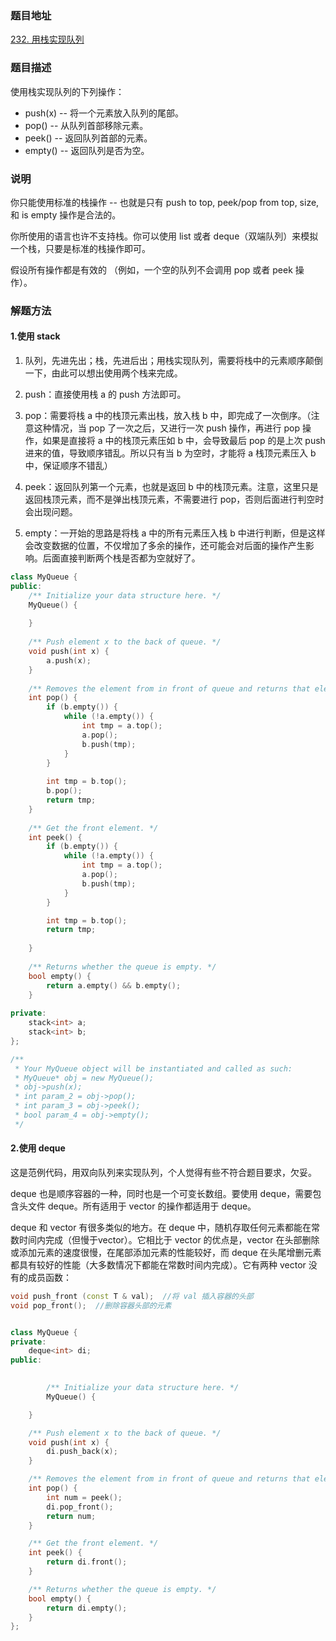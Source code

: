 ### 题目地址
[232. 用栈实现队列](https://leetcode-cn.com/problems/implement-queue-using-stacks/)
### 题目描述

使用栈实现队列的下列操作：

- push(x) -- 将一个元素放入队列的尾部。
- pop() -- 从队列首部移除元素。
- peek() -- 返回队列首部的元素。
- empty() -- 返回队列是否为空。

### 说明
你只能使用标准的栈操作 -- 也就是只有 push to top, peek/pop from top, size, 和 is empty 操作是合法的。

你所使用的语言也许不支持栈。你可以使用 list 或者 deque（双端队列）来模拟一个栈，只要是标准的栈操作即可。

假设所有操作都是有效的 （例如，一个空的队列不会调用 pop 或者 peek 操作）。

### 解题方法
#### 1.使用 stack
1. 队列，先进先出；栈，先进后出；用栈实现队列，需要将栈中的元素顺序颠倒一下，由此可以想出使用两个栈来完成。

2. push：直接使用栈 a 的 push 方法即可。

3. pop：需要将栈 a 中的栈顶元素出栈，放入栈 b 中，即完成了一次倒序。（注意这种情况，当 pop 了一次之后，又进行一次 push 操作，再进行 pop 操作，如果是直接将 a 中的栈顶元素压如 b 中，会导致最后 pop 的是上次 push 进来的值，导致顺序错乱。所以只有当 b 为空时，才能将 a 栈顶元素压入 b 中，保证顺序不错乱）

4. peek：返回队列第一个元素，也就是返回 b 中的栈顶元素。注意，这里只是返回栈顶元素，而不是弹出栈顶元素，不需要进行 pop，否则后面进行判空时会出现问题。

5. empty：一开始的思路是将栈 a 中的所有元素压入栈 b 中进行判断，但是这样会改变数据的位置，不仅增加了多余的操作，还可能会对后面的操作产生影响。后面直接判断两个栈是否都为空就好了。

```C++
class MyQueue {
public:
    /** Initialize your data structure here. */
    MyQueue() {
        
    }
    
    /** Push element x to the back of queue. */
    void push(int x) {
        a.push(x);
    }
    
    /** Removes the element from in front of queue and returns that element. */
    int pop() {
        if (b.empty()) {
            while (!a.empty()) {
                int tmp = a.top();
                a.pop();
                b.push(tmp);
            }
        }
        
        int tmp = b.top();
        b.pop();
        return tmp;
    }
    
    /** Get the front element. */
    int peek() {
        if (b.empty()) {
            while (!a.empty()) {
                int tmp = a.top();
                a.pop();
                b.push(tmp);
            }
        }

        int tmp = b.top();
        return tmp;
        
    }
    
    /** Returns whether the queue is empty. */
    bool empty() {
        return a.empty() && b.empty();
    }
    
private:
    stack<int> a;
    stack<int> b;
};

/**
 * Your MyQueue object will be instantiated and called as such:
 * MyQueue* obj = new MyQueue();
 * obj->push(x);
 * int param_2 = obj->pop();
 * int param_3 = obj->peek();
 * bool param_4 = obj->empty();
 */
```

#### 2.使用 deque
这是范例代码，用双向队列来实现队列，个人觉得有些不符合题目要求，欠妥。

deque 也是顺序容器的一种，同时也是一个可变长数组。要使用 deque，需要包含头文件 deque。所有适用于 vector 的操作都适用于 deque。

deque 和 vector 有很多类似的地方。在 deque 中，随机存取任何元素都能在常数时间内完成（但慢于vector）。它相比于 vector 的优点是，vector 在头部删除或添加元素的速度很慢，在尾部添加元素的性能较好，而 deque 在头尾增删元素都具有较好的性能（大多数情况下都能在常数时间内完成）。它有两种 vector 没有的成员函数：

```C++
void push_front (const T & val);  //将 val 插入容器的头部
void pop_front();  //删除容器头部的元素
```

```C++

class MyQueue {
private:
	deque<int> di;
public:

	
		/** Initialize your data structure here. */
		MyQueue() {

	}

	/** Push element x to the back of queue. */
	void push(int x) {
		di.push_back(x);
	}

	/** Removes the element from in front of queue and returns that element. */
	int pop() {
		int num = peek();
		di.pop_front();
		return num;
	}

	/** Get the front element. */
	int peek() {
		return di.front();
	}

	/** Returns whether the queue is empty. */
	bool empty() {
		return di.empty();
	}
};
```